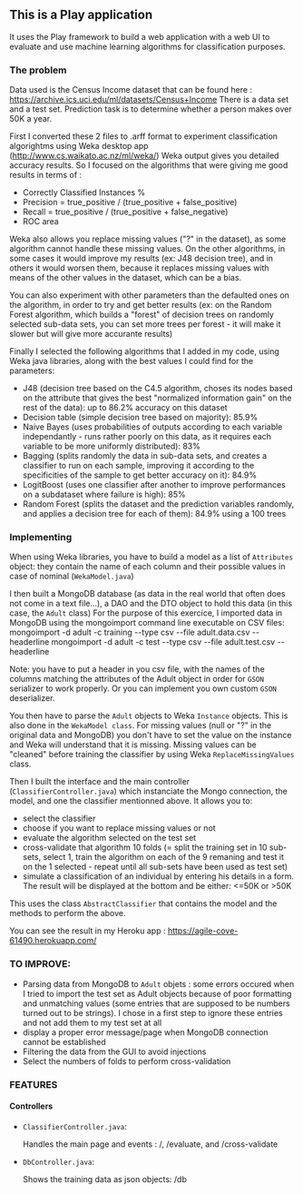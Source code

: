 ## This is a Play application
It uses the Play framework to build a web application with a web UI to evaluate and use machine learning algorithms for classification purposes.

### The problem
Data used is the Census Income dataset that can be found here : https://archive.ics.uci.edu/ml/datasets/Census+Income
There is a data set and a test set.
Prediction task is to determine whether a person makes over 50K a year.

First I converted these 2 files to .arff format to experiment classification algorightms using Weka desktop app 
(http://www.cs.waikato.ac.nz/ml/weka/)
Weka output gives you detailed accuracy results. So I focused on the algorithms that were giving me good results in terms of :
 - Correctly Classified Instances %
 - Precision = true_positive / (true_positive + false_positive)
 - Recall = true_positive / (true_positive + false_negative)
 - ROC area

Weka also allows you replace missing values ("?" in the dataset), as some algorithm cannot handle these missing values.
On the other algorithms, in some cases it would improve my results (ex: J48 decision tree), and in others it would worsen them, because it replaces missing values with means of the other values in the dataset, which can be a bias.

You can also experiment with other parameters than the defaulted ones on the algorithm, in order to try and get better results (ex: on the Random Forest algorithm, which builds a "forest" of decision trees on randomly selected sub-data sets, you can set 
more trees per forest - it will make it slower but will give more accurante results)

Finally I selected the following algorithms that I added in my code, using Weka java libraries, along with the best values I could find 
for the parameters:
- J48 (decision tree based on the C4.5 algorithm, choses its nodes based on the attribute that gives the best "normalized information gain" on the rest of the data): up to 86.2% accuracy on this dataset
- Decision table (simple decision tree based on majority): 85.9%
- Naive Bayes (uses probabilities of outputs according to each variable independantly - runs rather poorly on this data, as it requires each variable to be more uniformly distributed): 83%
- Bagging (splits randomly the data in sub-data sets, and creates a classifier to run on each sample, improving it according to the specificities of the sample to get better accuracy on it): 84.9%
- LogitBoost (uses one classifier after another to improve performances on a subdataset where failure is high): 85%
- Random Forest (splits the dataset and the prediction variables randomly, and applies a decision tree for each of them): 84.9% using a 100 trees

### Implementing
When using Weka libraries, you have to build a model as a list of `Attributes` object: they contain the name of each column and their possible values in case of nominal (`WekaModel.java`)

I then built a MongoDB database (as data in the real world that often does not come in a text file...), a DAO and the DTO object to hold this data (in this case, the `Adult` class)
For the purpose of this exercice, I imported data in MongoDB using the mongoimport command line executable on CSV files:
  mongoimport -d adult -c training --type csv --file adult.data.csv --headerline
  mongoimport -d adult -c test --type csv --file adult.test.csv --headerline

Note: you have to put a header in you csv file, with the names of the columns matching the attributes of the Adult object in order 
  for `GSON` serializer to work properly.
  Or you can implement you own custom `GSON` deserializer.

You then have to parse the `Adult` objects to Weka `Instance` objects. This is also done in the `WekaModel class`. For missing values (null or "?" in the original data and MongoDB) you don't have to set the value on the instance and Weka will understand that it is missing.
Missing values can be "cleaned" before training the classifier by using Weka `ReplaceMissingValues` class.
  
Then I built the interface and the main controller (`ClassifierController.java`) which instanciate the Mongo connection, the model, and one the classifier mentionned above.
It allows you to:
- select the classifier
- choose if you want to replace missing values or not
- evaluate the algorithm selected on the test set
- cross-validate that algorithm 10 folds (= split the training set in 10 sub-sets, select 1, train the algorithm on each of the 9 remaning and test it on the 1 selected - repeat until all sub-sets have been used as test set)
- simulate a classification of an individual by entering his details in a form. The result will be displayed at the bottom and be either: <=50K or >50K

This uses the class `AbstractClassifier` that contains the model and the methods to perform the above.


You can see the result in my Heroku app : https://agile-cove-61490.herokuapp.com/


### TO IMPROVE:
 - Parsing data from MongoDB to `Adult` objets : some errors occured when I tried to import the test set as Adult objects because of poor
 formatting and unmatching values (some entries that are supposed to be numbers turned out to be strings). I chose in a first step to 
 ignore these entries and not add them to my test set at all
 - display a proper error message/page when MongoDB connection cannot be established
 - Filtering the data from the GUI to avoid injections
 - Select the numbers of folds to perform cross-validation


### FEATURES
#### Controllers

- `ClassifierController.java`:

  Handles the main page and events : /, /evaluate, and /cross-validate 

- `DbController.java`:

  Shows the training data as json objects: /db

